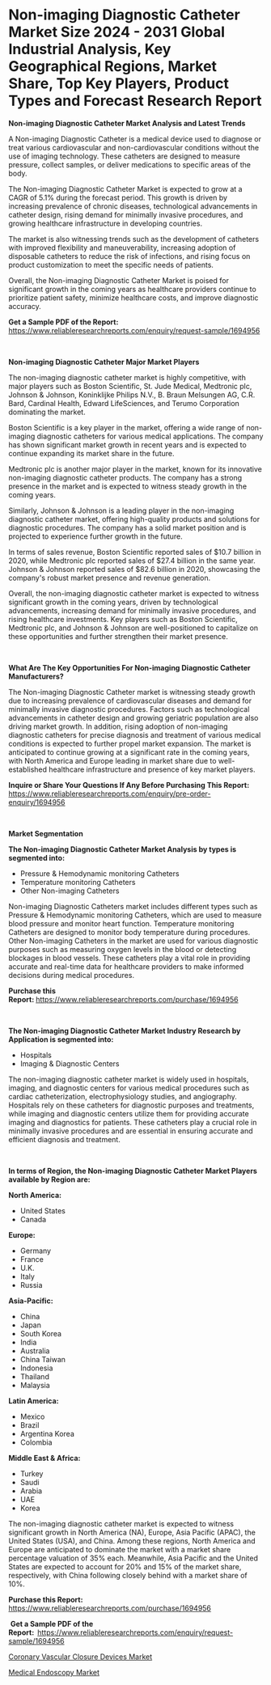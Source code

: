 <p><h1>Non-imaging Diagnostic Catheter Market Size 2024 - 2031 Global Industrial Analysis, Key Geographical Regions, Market Share, Top Key Players, Product Types and Forecast Research Report</h1></p><p><strong>Non-imaging Diagnostic Catheter Market Analysis and Latest Trends</strong></p>
<p><p>A Non-imaging Diagnostic Catheter is a medical device used to diagnose or treat various cardiovascular and non-cardiovascular conditions without the use of imaging technology. These catheters are designed to measure pressure, collect samples, or deliver medications to specific areas of the body.</p><p>The Non-imaging Diagnostic Catheter Market is expected to grow at a CAGR of 5.1% during the forecast period. This growth is driven by increasing prevalence of chronic diseases, technological advancements in catheter design, rising demand for minimally invasive procedures, and growing healthcare infrastructure in developing countries.</p><p>The market is also witnessing trends such as the development of catheters with improved flexibility and maneuverability, increasing adoption of disposable catheters to reduce the risk of infections, and rising focus on product customization to meet the specific needs of patients.</p><p>Overall, the Non-imaging Diagnostic Catheter Market is poised for significant growth in the coming years as healthcare providers continue to prioritize patient safety, minimize healthcare costs, and improve diagnostic accuracy.</p></p>
<p><strong>Get a Sample PDF of the Report:&nbsp;</strong> <a href="https://www.reliableresearchreports.com/enquiry/request-sample/1694956">https://www.reliableresearchreports.com/enquiry/request-sample/1694956</a></p>
<p>&nbsp;</p>
<p><strong>Non-imaging Diagnostic Catheter Major Market Players</strong></p>
<p><p>The non-imaging diagnostic catheter market is highly competitive, with major players such as Boston Scientific, St. Jude Medical, Medtronic plc, Johnson & Johnson, Koninklijke Philips N.V., B. Braun Melsungen AG, C.R. Bard, Cardinal Health, Edward LifeSciences, and Terumo Corporation dominating the market.</p><p>Boston Scientific is a key player in the market, offering a wide range of non-imaging diagnostic catheters for various medical applications. The company has shown significant market growth in recent years and is expected to continue expanding its market share in the future.</p><p>Medtronic plc is another major player in the market, known for its innovative non-imaging diagnostic catheter products. The company has a strong presence in the market and is expected to witness steady growth in the coming years.</p><p>Similarly, Johnson & Johnson is a leading player in the non-imaging diagnostic catheter market, offering high-quality products and solutions for diagnostic procedures. The company has a solid market position and is projected to experience further growth in the future.</p><p>In terms of sales revenue, Boston Scientific reported sales of $10.7 billion in 2020, while Medtronic plc reported sales of $27.4 billion in the same year. Johnson & Johnson reported sales of $82.6 billion in 2020, showcasing the company's robust market presence and revenue generation.</p><p>Overall, the non-imaging diagnostic catheter market is expected to witness significant growth in the coming years, driven by technological advancements, increasing demand for minimally invasive procedures, and rising healthcare investments. Key players such as Boston Scientific, Medtronic plc, and Johnson & Johnson are well-positioned to capitalize on these opportunities and further strengthen their market presence.</p></p>
<p>&nbsp;</p>
<p><strong>What Are The Key Opportunities For Non-imaging Diagnostic Catheter Manufacturers?</strong></p>
<p><p>The Non-imaging Diagnostic Catheter market is witnessing steady growth due to increasing prevalence of cardiovascular diseases and demand for minimally invasive diagnostic procedures. Factors such as technological advancements in catheter design and growing geriatric population are also driving market growth. In addition, rising adoption of non-imaging diagnostic catheters for precise diagnosis and treatment of various medical conditions is expected to further propel market expansion. The market is anticipated to continue growing at a significant rate in the coming years, with North America and Europe leading in market share due to well-established healthcare infrastructure and presence of key market players.</p></p>
<p><strong>Inquire or Share Your Questions If Any Before Purchasing This Report:</strong> <a href="https://www.reliableresearchreports.com/enquiry/pre-order-enquiry/1694956">https://www.reliableresearchreports.com/enquiry/pre-order-enquiry/1694956</a></p>
<p>&nbsp;</p>
<p><strong>Market Segmentation</strong></p>
<p><strong>The Non-imaging Diagnostic Catheter Market Analysis by types is segmented into:</strong></p>
<p><ul><li>Pressure & Hemodynamic monitoring Catheters</li><li>Temperature monitoring Catheters</li><li>Other Non-imaging Catheters</li></ul></p>
<p><p>Non-imaging Diagnostic Catheters market includes different types such as Pressure & Hemodynamic monitoring Catheters, which are used to measure blood pressure and monitor heart function. Temperature monitoring Catheters are designed to monitor body temperature during procedures. Other Non-imaging Catheters in the market are used for various diagnostic purposes such as measuring oxygen levels in the blood or detecting blockages in blood vessels. These catheters play a vital role in providing accurate and real-time data for healthcare providers to make informed decisions during medical procedures.</p></p>
<p><strong>Purchase this Report:&nbsp;</strong><a href="https://www.reliableresearchreports.com/purchase/1694956">https://www.reliableresearchreports.com/purchase/1694956</a></p>
<p>&nbsp;</p>
<p><strong>The Non-imaging Diagnostic Catheter Market Industry Research by Application is segmented into:</strong></p>
<p><ul><li>Hospitals</li><li>Imaging & Diagnostic Centers</li></ul></p>
<p><p>The non-imaging diagnostic catheter market is widely used in hospitals, imaging, and diagnostic centers for various medical procedures such as cardiac catheterization, electrophysiology studies, and angiography. Hospitals rely on these catheters for diagnostic purposes and treatments, while imaging and diagnostic centers utilize them for providing accurate imaging and diagnostics for patients. These catheters play a crucial role in minimally invasive procedures and are essential in ensuring accurate and efficient diagnosis and treatment.</p></p>
<p>&nbsp;</p>
<p><strong>In terms of Region, the Non-imaging Diagnostic Catheter Market Players available by Region are:</strong></p>
<p>
    <p> <strong> North America: </strong>
        <ul>
            <li>United States</li>
            <li>Canada</li>
        </ul>
        </p> 
    <p> <strong> Europe: </strong>
        <ul>
            <li>Germany</li>
            <li>France</li>
            <li>U.K.</li>
            <li>Italy</li>
            <li>Russia</li>
        </ul>
        </p> 
    <p> <strong> Asia-Pacific: </strong>
        <ul>
            <li>China</li>
            <li>Japan</li>
            <li>South Korea</li>
            <li>India</li>
            <li>Australia</li>
            <li>China Taiwan</li>
            <li>Indonesia</li>
            <li>Thailand</li>
            <li>Malaysia</li>
        </ul>
        </p> 
    <p> <strong> Latin America: </strong>
        <ul>
            <li>Mexico</li>
            <li>Brazil</li>
            <li>Argentina Korea</li>
            <li>Colombia</li>
        </ul>
        </p> 
    <p> <strong> Middle East & Africa: </strong>
        <ul>
            <li>Turkey</li>
            <li>Saudi</li>
            <li>Arabia</li>
            <li>UAE</li>
            <li>Korea</li>
        </ul>
    </p>
    </p>
<p><p>The non-imaging diagnostic catheter market is expected to witness significant growth in North America (NA), Europe, Asia Pacific (APAC), the United States (USA), and China. Among these regions, North America and Europe are anticipated to dominate the market with a market share percentage valuation of 35% each. Meanwhile, Asia Pacific and the United States are expected to account for 20% and 15% of the market share, respectively, with China following closely behind with a market share of 10%.</p></p>
<p><strong>Purchase this Report: </strong><a href="https://www.reliableresearchreports.com/purchase/1694956">https://www.reliableresearchreports.com/purchase/1694956</a></p>
<p>&nbsp;<strong>Get a Sample PDF of the Report:&nbsp;&nbsp;</strong><a href="https://www.reliableresearchreports.com/enquiry/request-sample/1694956">https://www.reliableresearchreports.com/enquiry/request-sample/1694956</a></p>
<p><strong></strong></p>
<p><p><a href="https://github.com/shotows/Market-Research-Report-List-1/blob/main/coronary-vascular-closure-devices-market.md">Coronary Vascular Closure Devices Market</a></p><p><a href="https://github.com/Sinjinluong3e0awx2m195k76/Market-Research-Report-List-1/blob/main/medical-endoscopy-market.md">Medical Endoscopy Market</a></p></p>